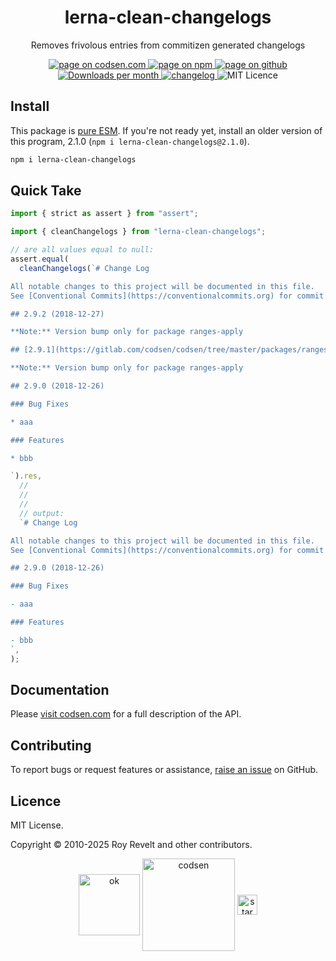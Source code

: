 <h1 align="center">lerna-clean-changelogs</h1>

<p align="center">Removes frivolous entries from commitizen generated changelogs</p>

<p align="center">
  <a href="https://codsen.com/os/lerna-clean-changelogs" rel="nofollow noreferrer noopener">
    <img src="https://img.shields.io/badge/-codsen-blue?style=flat-square" alt="page on codsen.com">
  </a>
  <a href="https://www.npmjs.com/package/lerna-clean-changelogs" rel="nofollow noreferrer noopener">
    <img src="https://img.shields.io/badge/-npm-blue?style=flat-square" alt="page on npm">
  </a>
  <a href="https://github.com/codsen/codsen/tree/main/packages/lerna-clean-changelogs" rel="nofollow noreferrer noopener">
    <img src="https://img.shields.io/badge/-github-blue?style=flat-square" alt="page on github">
  </a>
  <a href="https://npmcharts.com/compare/lerna-clean-changelogs?interval=30" rel="nofollow noreferrer noopener" target="_blank">
    <img src="https://img.shields.io/npm/dm/lerna-clean-changelogs.svg?style=flat-square" alt="Downloads per month">
  </a>
  <a href="https://codsen.com/os/lerna-clean-changelogs/changelog" rel="nofollow noreferrer noopener">
    <img src="https://img.shields.io/badge/changelog-here-brightgreen?style=flat-square" alt="changelog">
  </a>
  <img src="https://img.shields.io/badge/licence-MIT-brightgreen.svg?style=flat-square" alt="MIT Licence">
</p>

## Install

This package is [pure ESM](https://gist.github.com/sindresorhus/a39789f98801d908bbc7ff3ecc99d99c). If you're not ready yet, install an older version of this program, 2.1.0 (`npm i lerna-clean-changelogs@2.1.0`).

```bash
npm i lerna-clean-changelogs
```

## Quick Take

```js
import { strict as assert } from "assert";

import { cleanChangelogs } from "lerna-clean-changelogs";

// are all values equal to null:
assert.equal(
  cleanChangelogs(`# Change Log

All notable changes to this project will be documented in this file.
See [Conventional Commits](https://conventionalcommits.org) for commit guidelines.

## 2.9.2 (2018-12-27)

**Note:** Version bump only for package ranges-apply

## [2.9.1](https://gitlab.com/codsen/codsen/tree/master/packages/ranges-apply/compare/ranges-apply@2.9.0...ranges-apply@2.9.1) (2018-12-27)

**Note:** Version bump only for package ranges-apply

## 2.9.0 (2018-12-26)

### Bug Fixes

* aaa

### Features

* bbb

`).res,
  //
  //
  //
  // output:
  `# Change Log

All notable changes to this project will be documented in this file.
See [Conventional Commits](https://conventionalcommits.org) for commit guidelines.

## 2.9.0 (2018-12-26)

### Bug Fixes

- aaa

### Features

- bbb
`,
);
```

## Documentation

Please [visit codsen.com](https://codsen.com/os/lerna-clean-changelogs/) for a full description of the API.

## Contributing

To report bugs or request features or assistance, [raise an issue](https://github.com/codsen/codsen/issues/new/choose) on GitHub.

## Licence

MIT License.

Copyright © 2010-2025 Roy Revelt and other contributors.

<p align="center"><img src="https://codsen.com/images/png-codsen-ok.png" width="98" alt="ok" align="center"> <img src="https://codsen.com/images/png-codsen-1.png" width="148" alt="codsen" align="center"> <img src="https://codsen.com/images/png-codsen-star-small.png" width="32" alt="star" align="center"></p>
